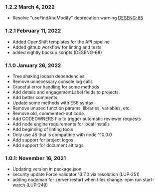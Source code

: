 ### 1.2.2 March 4, 2022
* Resolve "useFindAndModify" deprecation warning [DESENG-65](https://apps.itsm.gov.bc.ca/jira/browse/DESENG-65)

### 1.2.1 February 11, 2022
* Added OpenShift templates for the API pipeline
* Added github workflow for linting and tests
* added nightly backup scripts (DESENG-68)

### 1.1.0 January 26, 2022
* Tree shaking lodash dependencies
* Remove unnecessary console.log calls
* Graceful error handling for some methods
* Add details and engagementLabel fields to projects.
* Add better comments
* Update some methods with ES6 syntax.
* Remove unused function params, libraries, variables, etc.
* Remove old, commented-out code.
* Add CODEOWNERS file to trigger automatic reviewer requests
* Add node engine requirements for local installs
* Add beginning of linting tools
* Only use JS that is compatible with node ^10.0.0
* Add support for project logos
* Add support for document alt tags

### 1.0.1: November 16, 2021
* Updating version in package.json
* security update Force validator 13.7.0 via resolution (LUP-251)
* adding nodeman for server restart when files change. npm run start-watch (LUP-249)
